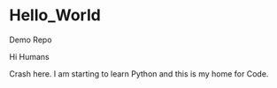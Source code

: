 # Hello_World
Demo Repo

Hi Humans

Crash here. I am starting to learn Python and this is my home for Code.

